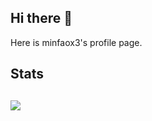 ## Hi there 👋 
Here is minfaox3's profile page.
## Stats
![](https://komarev.com/ghpvc/?username=minfaox3&color=brightgreen) 
---
